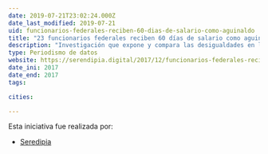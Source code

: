 ```yaml
---
date: 2019-07-21T23:02:24.000Z
date_last_modified: 2019-07-21
uid: funcionarios-federales-reciben-60-dias-de-salario-como-aguinaldo
title: "23 funcionarios federales reciben 60 días de salario como aguinaldo; el director de una empresa, 30; un trabajador, 15"
description: "Investigación que expone y compara las desigualdades en los aguinaldos que reciben los funcionarios federales, directivos de empresas y trabajadores en México."
type: Periodismo de datos
website: https://serendipia.digital/2017/12/funcionarios-federales-reciben-60-dias-de-salario-como-aguinaldo/
date_ini: 2017
date_end: 2017
tags:

cities: 

---
```


Esta iniciativa fue realizada por:

- [Seredipia](/i/seredipia.html)
